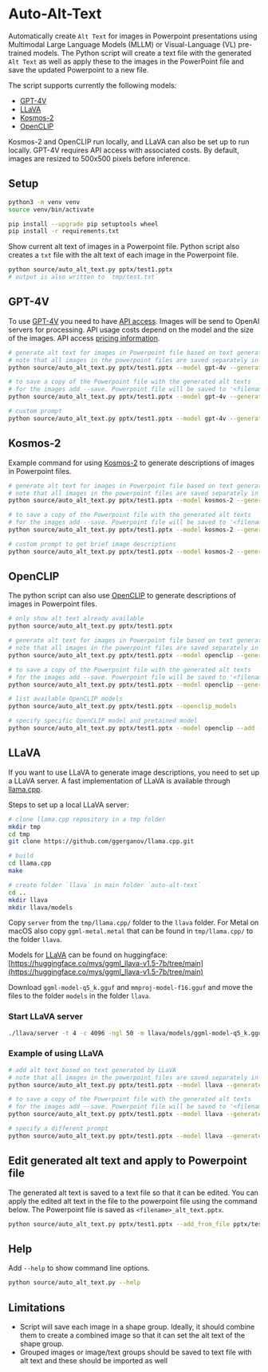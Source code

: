 # Auto-Alt-Text

Automatically create `Alt Text` for images in Powerpoint presentations using Multimodal Large Language Models (MLLM) or Visual-Language (VL) pre-trained models. The Python script will create a text file with the generated `Alt Text` as well as apply these to the images in the PowerPoint file and save the updated Powerpoint to a new file.

The script supports currently the following models:

- [GPT-4V](https://openai.com/research/gpt-4v-system-card)
- [LLaVA](https://llava-vl.github.io)
- [Kosmos-2](https://github.com/microsoft/unilm/tree/master/kosmos-2)
- [OpenCLIP](https://github.com/mlfoundations/open_clip)

Kosmos-2 and OpenCLIP run locally, and LLaVA can also be set up to run locally. GPT-4V requires API access with associated costs. By default, images are resized to 500x500 pixels before inference.

## Setup

```sh
python3 -m venv venv
source venv/bin/activate

pip install --upgrade pip setuptools wheel
pip install -r requirements.txt
```

Show current alt text of images in a Powerpoint file. Python script also creates a `txt` file with the alt text of each image in the Powerpoint file.

```sh
python source/auto_alt_text.py pptx/test1.pptx
# output is also written to `tmp/test.txt`
```

## GPT-4V

To use [GPT-4V](https://openai.com/research/gpt-4v-system-card) you need to have [API access](https://help.openai.com/en/articles/7102672-how-can-i-access-gpt-4). Images will be send to OpenAI servers for processing. API usage costs depend on the model and the size of the images. API access [pricing information](https://openai.com/pricing#language-models).

```sh
# generate alt text for images in Powerpoint file based on text generated by GPT-4V
# note that all images in the powerpoint files are saved separately in a folder
python source/auto_alt_text.py pptx/test1.pptx --model gpt-4v --generate

# to save a copy of the Powerpoint file with the generated alt texts
# for the images add --save. Powerpoint file will be saved to '<filename>_alt_text.pptx'
python source/auto_alt_text.py pptx/test1.pptx --model gpt-4v --generate --save

# custom prompt
python source/auto_alt_text.py pptx/test1.pptx --model gpt-4v --generate --save --prompt "Describe clearly in two sentences"
```

## Kosmos-2

Example command for using [Kosmos-2](https://github.com/microsoft/unilm/tree/master/kosmos-2) to generate descriptions of images in Powerpoint files.

```sh
# generate alt text for images in Powerpoint file based on text generated by Kosmos-2
# note that all images in the powerpoint files are saved separately in a folder
python source/auto_alt_text.py pptx/test1.pptx --model kosmos-2 --generate

# to save a copy of the Powerpoint file with the generated alt texts
# for the images add --save. Powerpoint file will be saved to '<filename>_alt_text.pptx'
python source/auto_alt_text.py pptx/test1.pptx --model kosmos-2 --generate --save

# custom prompt to get brief image descriptions
python source/auto_alt_text.py pptx/test1.pptx --model kosmos-2 --generate --save --prompt "<grounding>An image of"
```

## OpenCLIP

The python script can also use [OpenCLIP](https://github.com/mlfoundations/open_clip) to generate descriptions of images in Powerpoint files.

```sh
# only show alt text already available
python source/auto_alt_text.py pptx/test1.pptx

# generate alt text for images in Powerpoint file based on text generated by OpenCLIP
# note that all images in the powerpoint files are saved separately in a folder
python source/auto_alt_text.py pptx/test1.pptx --model openclip --generate

# to save a copy of the Powerpoint file with the generated alt texts
# for the images add --save. Powerpoint file will be saved to '<filename>_alt_text.pptx'
python source/auto_alt_text.py pptx/test1.pptx --model openclip --generate --save

# list available OpenCLIP models
python source/auto_alt_text.py pptx/test1.pptx --openclip_models

# specify specific OpenCLIP model and pretained model
python source/auto_alt_text.py pptx/test1.pptx --model openclip --add --openclip coca_ViT-L-14 --pretrained mscoco_finetuned_laion2B-s13B-b90k
```

## LLaVA

If you want to use LLaVA to generate image descriptions, you need to set up a LLaVA server. A fast implementation of LLaVA is available through [llama.cpp](https://github.com/ggerganov/llama.cpp).

Steps to set up a local LLaVA server:

```sh
# clone llama.cpp repository in a tmp folder
mkdir tmp
cd tmp
git clone https://github.com/ggerganov/llama.cpp.git

# build
cd llama.cpp
make

# create folder `llava` in main folder `auto-alt-text`
cd ..
mkdir llava
mkdir llava/models
```

Copy `server` from the `tmp/llama.cpp/` folder to the `llava` folder. For Metal on macOS also copy `ggml-metal.metal` that can be found in `tmp/llama.cpp/` to the folder `llava`.

Models for [LLaVA](https://llava-vl.github.io) can be found on huggingface: [https://huggingface.co/mys/ggml_llava-v1.5-7b/tree/main](https://huggingface.co/mys/ggml_llava-v1.5-7b/tree/main)

Download `ggml-model-q5_k.gguf` and `mmproj-model-f16.gguf` and move the files to the folder `models` in the folder `llava`.

### Start LLaVA server

```sh
./llava/server -t 4 -c 4096 -ngl 50 -m llava/models/ggml-model-q5_k.gguf --host 0.0.0.0 --port 8007 --mmproj llava/models/mmproj-model-f16.gguf
```

### Example of using LLaVA

```sh
# add alt text based on text generated by LLaVA
# note that all images in the powerpoint files are saved separately in a folder
python source/auto_alt_text.py pptx/test1.pptx --model llava --generate 

# to save a copy of the Powerpoint file with the generated alt texts
# for the images add --save. Powerpoint file will be saved to '<filename>_alt_text.pptx'
python source/auto_alt_text.py pptx/test1.pptx --model llava --generate --save

# specify a different prompt
python source/auto_alt_text.py pptx/test1.pptx --model llava --generate --prompt "Describe in simple words using maximal 125 characters"
```

## Edit generated alt text and apply to Powerpoint file

The generated alt text is saved to a text file so that it can be edited. You can apply the edited alt text in the file to the powerpoint file using the command below. The Powerpoint file is saved as `<filename>_alt_text.pptx`.

```sh
python source/auto_alt_text.py pptx/test1.pptx --add_from_file pptx/test1_kosmos-2_edited.txt
```

## Help

Add `--help` to show command line options.

```sh
python source/auto_alt_text.py --help
```

## Limitations

- Script will save each image in a shape group. Ideally, it should combine them to create a combined image so that it can set the alt text of the shape group.
- Grouped images or image/text groups should be saved to text file with alt text and these should be imported as well
